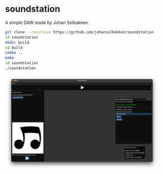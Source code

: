 # soundstation

A simple DAW made by Johan Solbakken.

~~~bash
git clone --recursive https://github.com/johansolbakken/soundstation
cd soundstation
mkdir build
cd build
cmake ..
make
cd soundstation
./soundstation
~~~

![](images/v3.png)